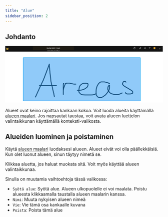 ```yaml
---
title: "Alue"
sidebar_position: 2
---
```


## Johdanto

![Alue](area.png)

Alueet ovat keino rajoittaa kankaan kokoa. Voit luoda alueita käyttämällä [alueen maalari](painters/area.md). Jos napsautat taustaa, voit avata alueen luettelon valintaikkunan käyttämällä konteksti-valikosta.

## Alueiden luominen ja poistaminen

Käytä [alueen maalari](painters/area.md) luodaksesi alueen. Alueet eivät voi olla päällekkäisiä. Kun olet luonut alueen, sinun täytyy nimetä se.

Klikkaa aluetta, jos haluat muokata sitä. Voit myös käyttää alueen valintaikkunaa.

Sinulla on muutamia vaihtoehtoja tässä valikossa:

* `Syötä alue`: Syötä alue. Alueen ulkopuolelle ei voi maalata. Poistu alueesta klikkaamalla taustalla alueen maalarin kanssa.
* `Nimi`: Muuta nykyisen alueen nimeä
* `Vie`: Vie tämä osa kankaalle kuvana
* `Poista`: Poista tämä alue
